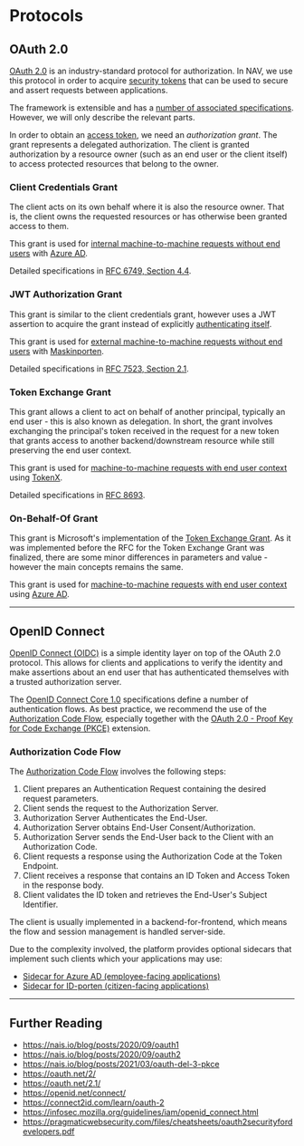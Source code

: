 # Protocols

## OAuth 2.0

[OAuth 2.0](https://oauth.net/2/) is an industry-standard protocol for authorization. In NAV, we use this protocol in
order to acquire
[security tokens](tokens.md) that can be used to secure and assert requests between applications.

The framework is extensible and has a [number of associated specifications](https://oauth.net/specs/). However, we will
only describe the relevant parts.

In order to obtain an [access token](tokens.md#access-token), we need an _authorization grant_. The grant represents a
delegated authorization. The client is granted authorization by a resource owner (such as an end user or the client
itself) to access protected resources that belong to the owner.

### Client Credentials Grant

The client acts on its own behalf where it is also the resource owner. That is, the client owns the requested resources
or has otherwise been granted access to them.

This grant is used
for [internal machine-to-machine requests without end users](../README.md#3-my-application-performs-machine-to-machine-requests-without-any-end-user-context)
with [Azure AD](../azure-ad/usage.md#oauth-20-client-credentials-grant).

Detailed specifications in [RFC 6749, Section 4.4](https://datatracker.ietf.org/doc/html/rfc6749#section-4.4).

### JWT Authorization Grant

This grant is similar to the client credentials grant, however uses a JWT assertion to acquire the grant instead of
explicitly [authenticating itself](actors.md#client-authentication).

This grant is used for [external machine-to-machine requests without end users](../README.md#32-external)
with [Maskinporten](../maskinporten/client.md).

Detailed specifications in [RFC 7523, Section 2.1](https://datatracker.ietf.org/doc/html/rfc7523#section-2.1).

### Token Exchange Grant

This grant allows a client to act on behalf of another principal, typically an end user - this is also known as
delegation. In short, the grant involves exchanging the principal's token received in the request for a new token that
grants access to another backend/downstream resource while still preserving the end user context.

This grant is used
for [machine-to-machine requests with end user context](../README.md#2-my-application-performs-machine-to-machine-requests-with-an-end-user-context)
using [TokenX](../tokenx.md).

Detailed specifications in [RFC 8693](https://datatracker.ietf.org/doc/html/rfc8693/).

### On-Behalf-Of Grant

This grant is Microsoft's implementation of the [Token Exchange Grant](#token-exchange-grant). As it was implemented
before the RFC for the Token Exchange Grant was finalized, there are some minor differences in parameters and value -
however the main concepts remains the same.

This grant is used
for [machine-to-machine requests with end user context](../README.md#2-my-application-performs-machine-to-machine-requests-with-an-end-user-context)
using [Azure AD](../azure-ad/usage.md#oauth-20-on-behalf-of-grant).

---

## OpenID Connect

[OpenID Connect (OIDC)](https://openid.net/connect/) is a simple identity layer on top of the OAuth 2.0 protocol. This
allows for clients and applications to verify the identity and make assertions about an end user that has authenticated
themselves with a trusted authorization server.

The [OpenID Connect Core 1.0](https://openid.net/specs/openid-connect-core-1_0.html) specifications define a number of
authentication flows. As best practice, we recommend the use of the [Authorization Code Flow](#authorization-code-flow),
especially together with the [OAuth 2.0 - Proof Key for Code Exchange (PKCE)](https://oauth.net/2/pkce/) extension.

### Authorization Code Flow

The [Authorization Code Flow](https://openid.net/specs/openid-connect-core-1_0.html#CodeFlowAuth) involves the following
steps:

1. Client prepares an Authentication Request containing the desired request parameters.
2. Client sends the request to the Authorization Server.
3. Authorization Server Authenticates the End-User.
4. Authorization Server obtains End-User Consent/Authorization.
5. Authorization Server sends the End-User back to the Client with an Authorization Code.
6. Client requests a response using the Authorization Code at the Token Endpoint.
7. Client receives a response that contains an ID Token and Access Token in the response body.
8. Client validates the ID token and retrieves the End-User's Subject Identifier.

The client is usually implemented in a backend-for-frontend, which means the flow and session management is handled
server-side.

Due to the complexity involved, the platform provides optional sidecars that implement such clients which your
applications may use:

- [Sidecar for Azure AD (employee-facing applications)](../azure-ad/sidecar.md)
- [Sidecar for ID-porten (citizen-facing applications)](../idporten/sidecar.md)

---

## Further Reading

- <https://nais.io/blog/posts/2020/09/oauth1>
- <https://nais.io/blog/posts/2020/09/oauth2>
- <https://nais.io/blog/posts/2021/03/oauth-del-3-pkce>
- <https://oauth.net/2/>
- <https://oauth.net/2.1/>
- <https://openid.net/connect/>
- <https://connect2id.com/learn/oauth-2>
- <https://infosec.mozilla.org/guidelines/iam/openid_connect.html>
- <https://pragmaticwebsecurity.com/files/cheatsheets/oauth2securityfordevelopers.pdf>
